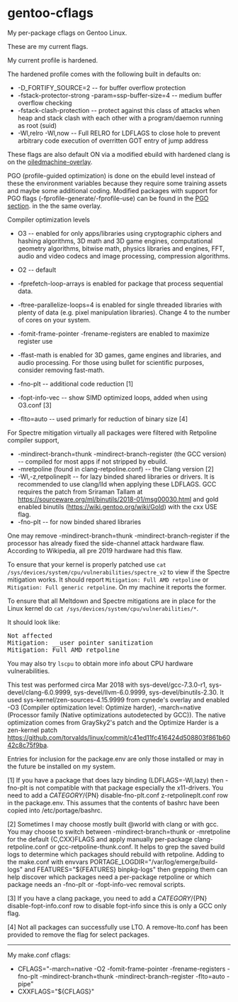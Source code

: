 # gentoo-cflags

My per-package cflags on Gentoo Linux.

These are my current flags.

My current profile is hardened.

The hardened profile comes with the following built in defaults on:

* -D_FORTIFY_SOURCE=2 -- for buffer overflow protection
* -fstack-protector-strong -param=ssp-buffer-size=4 -- medium buffer overflow
							checking
* -fstack-clash-protection  -- protect against this class of attacks when
				heap and stack clash with each other with
				a program/daemon running as root (suid)
* -Wl,relro -Wl,now -- Full RELRO for LDFLAGS to close hole to prevent
			arbitrary code execution of overritten GOT entry
			of jump address

These flags are also default ON via a modified ebuild with hardened clang
is on the [oiledmachine-overlay](http://github.com/orsonteodoro/oiledmachine-overlay).

PGO (profile-guided optimization) is done on the ebuild level instead of these
the environment variables because they require some training assets and maybe
some additional coding.  Modified packages with support for PGO flags
(-fprofile-generate/-fprofile-use) can be found in the
[PGO section](https://github.com/orsonteodoro/oiledmachine-overlay#pgo-packages).
in the the same overlay.

Compiler optimization levels
* O3 -- enabled for only apps/libraries using cryptographic ciphers and 
hashing algorithms, 3D math and 3D game engines, computational geometry 
algorithms, bitwise math, physics libraries and engines, FFT, audio and video 
codecs and image processing, compression algorithms.
* O2 -- default

* -fprefetch-loop-arrays is enabled for package that process sequential data.
* -ftree-parallelize-loops=4 is enabled for single threaded libraries with 
plenty of data (e.g. pixel manipulation libraries).  Change 4 to the number of 
cores on your system.
* -fomit-frame-pointer -frename-registers are enabled to maximize register use
* -ffast-math is enabled for 3D games, game engines and libraries, and audio 
processing.  For those using bullet for scientific purposes, consider removing 
fast-math.
* -fno-plt -- additional code reduction [1]
* -fopt-info-vec -- show SIMD optimized loops, added when using O3.conf [3]
* -flto=auto -- used primarly for reduction of binary size [4]

For Spectre mitigation virtually all packages were filtered with Retpoline compiler support,
* -mindirect-branch=thunk -mindirect-branch-register (the GCC version) --
compiled for most apps if not stripped by ebuild.
* -mretpoline (found in clang-retpoline.conf) -- the Clang version [2]
* -Wl,-z,retpolineplt -- for lazy binded shared libraries or drivers.
It is recommended to use clang/lld when applying these LDFLAGS.  GCC
requires the patch from Sriraman Tallam at 
https://sourceware.org/ml/binutils/2018-01/msg00030.html and gold enabled 
binutils (https://wiki.gentoo.org/wiki/Gold) with the cxx USE flag.
* -fno-plt -- for now binded shared libraries

One may remove -mindirect-branch=thunk -mindirect-branch-register 
if the processor has already fixed the side-channel attack hardware flaw. 
According to Wikipedia, all pre 2019 hardware had this flaw.

To ensure that your kernel is properly patched use 
`cat /sys/devices/system/cpu/vulnerabilities/spectre_v2` to view if the 
Spectre mitigation works.  It should report `Mitigation: Full AMD retpoline` 
or `Mitigation: Full generic retpoline`.  On my machine it reports the former.

To ensure that all Meltdown and Spectre mitigations are in place for the Linux 
kernel do `cat /sys/devices/system/cpu/vulnerabilities/*`.

It should look like:

<pre>
Not affected
Mitigation: __user pointer sanitization
Mitigation: Full AMD retpoline
</pre>

You may also try `lscpu` to obtain more info about CPU hardware vulnerabilities.

This test was performed circa Mar 2018 with sys-devel/gcc-7.3.0-r1, 
sys-devel/clang-6.0.9999, sys-devel/llvm-6.0.9999, sys-devel/binutils-2.30. 
It used sys-kernel/zen-sources-4.15.9999 from cynede's overlay and enabled 
-O3 (Compiler optimization level: Optimize harder), -march=native (Processor 
family (Native optimizations autodetected by GCC)).  The native optimization 
comes from GraySky2's patch and the Optimize Harder is a zen-kernel patch 
https://github.com/torvalds/linux/commit/c41ed11fc416424d508803f861b6042c8c75f9ba.

Entries for inclusion for the package.env are only those installed or may in 
 the future be installed on my system.

[1] If you have a package that does lazy binding (LDFLAGS=-Wl,lazy) then
-fno-plt is not compatible with that package especially the x11-drivers.  You
need to add a  ${CATEGORY}/${PN} disable-fno-plt.conf z-retpolineplt.conf  row
in the package.env. This assumes that the contents of bashrc have been copied
into /etc/portage/bashrc.

[2] Sometimes I may choose mostly built @world with clang or with gcc.
You may choose to switch between -mindirect-branch=thunk or -mretpoline
for the default {C,CXX}FLAGS and apply manually per-package
clang-retpoline.conf or gcc-retpoline-thunk.conf.  It helps to grep the
saved build logs to determine which packages should rebuild with retpoline.
Adding to the make.conf with envvars PORTAGE_LOGDIR="/var/log/emerge/build-logs"
and FEATURES="${FEATURES} binpkg-logs" then grepping them can help discover
which packages need a per-package retpoline or which package needs
an -fno-plt or -fopt-info-vec removal scripts.

[3] If you have a clang package, you need to add a
${CATEGORY}/${PN} disable-fopt-info.conf  row to disable fopt-info since
this is only a GCC only flag.

[4] Not all packages can successfully use LTO.  A remove-lto.conf has
been provided to remove the flag for select packages.

----

My make.conf cflags:

* CFLAGS="-march=native -O2 -fomit-frame-pointer -frename-registers -fno-plt 
-mindirect-branch=thunk -mindirect-branch-register -flto=auto -pipe"
* CXXFLAGS="${CFLAGS}"
